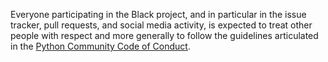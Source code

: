 Everyone participating in the Black project, and in particular in the issue
tracker, pull requests, and social media activity, is expected to treat other
people with respect and more generally to follow the guidelines articulated in
the [Python Community Code of Conduct].

[Python Community Code of Conduct]: https://www.python.org/psf/conduct/
